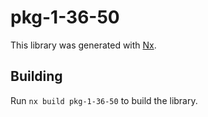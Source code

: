# pkg-1-36-50

This library was generated with [Nx](https://nx.dev).

## Building

Run `nx build pkg-1-36-50` to build the library.
